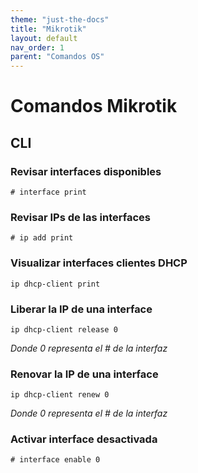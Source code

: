 ```yaml
---
theme: "just-the-docs"
title: "Mikrotik"
layout: default
nav_order: 1
parent: "Comandos OS" 
---
```

# **Comandos Mikrotik**
## CLI ##
### Revisar interfaces disponibles ###
```
# interface print
```
### Revisar IPs de las interfaces ###
```
# ip add print
```
### Visualizar interfaces clientes DHCP ###
```
ip dhcp-client print
```
### Liberar la IP de una interface ###
```
ip dhcp-client release 0
```
_Donde 0 representa el # de la interfaz_
### Renovar la IP de una interface ###
```
ip dhcp-client renew 0
```
_Donde 0 representa el # de la interfaz_

### Activar interface desactivada ###
```
# interface enable 0
```

